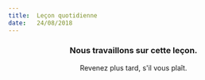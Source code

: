 ```yaml
---
title:  Leçon quotidienne
date:   24/08/2018
---
```


### <center>Nous travaillons sur cette leçon.</center>
<center>Revenez plus tard, s'il vous plaît.</center>